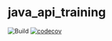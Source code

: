 # java_api_training

![Build](https://github.com/blardtony/java_api_training/actions/workflows/build.yml/badge.svg)
[![codecov](https://codecov.io/gh/blardtony/java_api_training/branch/main/graph/badge.svg?token=NLn8LfNQQ9)](https://codecov.io/gh/blardtony/java_api_training)
